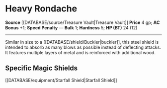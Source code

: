 ﻿---
ac: '1'
bulk: '1'
hardness: '5'
hp: 24 (12)
id: '10'
item_category: Shields
item_subcategory: Base Shields
level: '0'
name: Heavy Rondache
price: 4 gp
rarity: Common
rus_type_level: null
source: '[[DATABASE/source/Treasure Vault|Treasure Vault]]'
speed_penalty: null
trait: null
type: Shield

---
# Heavy Rondache

**Source** [[DATABASE/source/Treasure Vault|Treasure Vault]] 
**Price** 4 gp; **AC Bonus** +1; **Speed Penalty** —
**Bulk** 1; **Hardness** 5; **HP (BT)** 24 (12)

---
Similar in size to a [[DATABASE/shield/Buckler|buckler]], this steel shield is intended to absorb as many blows as possible instead of deflecting attacks. It features multiple layers of metal and is reinforced with additional wood.

## Specific Magic Shields

[[DATABASE/equipment/Starfall Shield|Starfall Shield]]